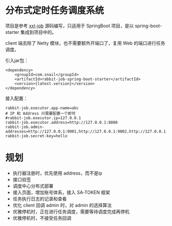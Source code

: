 # 分布式定时任务调度系统

项目是参考 [xxl-job](https://github.com/xuxueli/xxl-job) 源码编写，只适用于 SpringBoot 项目，是以 spring-boot-starter 集成到项目中的。

client 端去除了 Netty 模块，也不需要额外开端口了，复用 Web 的端口进行任务调度。

引入jar包：
```
<dependency>
    <groupId>com.snail</groupId>
    <artifactId>rabbit-job-spring-boot-starter</artifactId>
    <version>{latest.version}</version>
</dependency>
```

接入配置：
```
rabbit-job.executor.app-name=abc
# IP 和 Address 只需要配置一个即可
#rabbit-job.executor.ip=127.0.0.1
rabbit-job.executor.address=http://127.0.0.1:8080
rabbit-job.admin-addresses=http://127.0.0.1:9001,http://127.0.0.1:9002,http://127.0.0.1:9003
rabbit-job.secret-key=hello
```

# 规划

- 执行器注册时，优先使用 address，而不是ip
- 接口验签
- 调度中心分布式部署
- 接入页面，增加账号体系，接入 SA-TOKEN 框架
- 任务执行日志的记录和查看
- 优化 client 回调 admin 时，对 admin 的选择算法
- 优雅停机时，正在进行任务调度，需要等待调度完成再停机
- 优雅停机时，不接受任务回调
